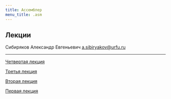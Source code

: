 ```yaml
---
title: Ассемблер
menu_title: .asm
---
```


## Лекции

Сибиряков Александр Евгеньевич a.sibiryakov@urfu.ru

---

[Четвертая лекция](lectures/4)

[Третья лекция](lectures/3)

[Вторая лекция](lectures/2)

[Первая лекция](lectures/1)

